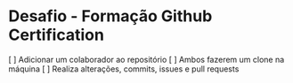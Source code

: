 # Desafio - Formação Github Certification

[ ] Adicionar um colaborador ao repositório
[ ] Ambos fazerem um clone na máquina
[ ] Realiza alterações, commits, issues e pull requests

